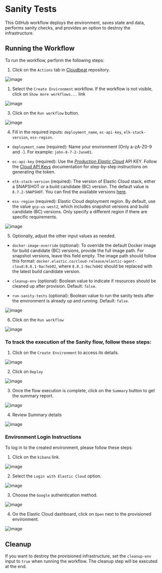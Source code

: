 # Sanity Tests

This GitHub workflow deploys the environment, saves state and data, performs sanity checks, and provides an option to destroy the infrastructure.

## Running the Workflow

To run the workflow, perform the following steps:

1. Click on the `Actions` tab in [Cloudbeat](https://github.com/elastic/cloudbeat) repository.

![image](https://github.com/elastic/cloudbeat/assets/99176494/2686668f-7be6-4b55-a37b-e37426c1a0e1)

1. Select the `Create Environment` workflow. If the workflow is not visible, click on `Show more workflows...` link

![image](https://github.com/elastic/cloudbeat/assets/99176494/f2e8ce8f-11f5-483d-b067-b24db3f58114)

3. Click on the `Run workflow` button.

![image](https://github.com/elastic/cloudbeat/assets/99176494/115fdd53-cff7-406a-bc3d-d65d5199389f)

4. Fill in the required inputs: `deployment_name`, `ec-api-key`, `elk-stack-version`, `ess-region`.

- `deployment_name` (required): Name your environment (Only a-zA-Z0-9 and `-`). For example: `john-8-7-2-June01`.

- `ec-api-key` (required): Use the [*Production Elastic Cloud*](https://cloud.elastic.co/home) API KEY. Follow the [Cloud API Keys](https://www.elastic.co/guide/en/cloud/current/ec-api-authentication.html) documentation for step-by-step instructions on generating the token.

- `elk-stack-version` (required): The version of Elastic Cloud stack, either a SNAPSHOT or a build candidate (BC) version. The default value is `8.7.2-SNAPSHOT`. You can find the available versions [here](https://artifacts-staging.elastic.co/dra-info/index.html).

- `ess-region` (required): Elastic Cloud deployment region. By default, use the value `gcp-us-west2`, which includes snapshot versions and build candidate (BC) versions. Only specify a different region if there are specific requirements.


![image](https://github.com/elastic/cloudbeat/assets/99176494/06d8144d-13cc-4e13-92fc-19f52ce8206b)

5. Optionally, adjust the other input values as needed.

- `docker-image-override` (optional): To override the default Docker image for build candidate (BC) versions, provide the full image path. For snapshot versions, leave this field empty. The image path should follow this format: `docker.elastic.co/cloud-release/elastic-agent-cloud:8.8.1-9ac7eb02`, where `8.8.1-9ac7eb02` should be replaced with the latest build candidate version.

- `cleanup-env` (optional): Boolean value to indicate if resources should be cleaned up after provision. Default: `false`.

- `run-sanity-tests` (optional): Boolean value to run the sanity tests after the environment is already up and running. Default: `false`.

![image](https://github.com/elastic/cloudbeat/assets/99176494/bac5004d-7cbc-4a34-8127-3acd11acc90e)

6. Click on the `Run workflow`

![image](https://github.com/elastic/cloudbeat/assets/99176494/5e5131ba-264e-4444-8879-aa612d5de778)


### To track the execution of the Sanity flow, follow these steps:

1. Click on the `Create Environment` to access its details.

![image](https://github.com/elastic/cloudbeat/assets/99176494/abe8182d-4229-41bd-8604-ed5202d23574)


2. Click on `Deploy`

![image](https://github.com/elastic/cloudbeat/assets/99176494/230743cf-02ff-40cb-9069-d747b460824c)

3. Once the flow execution is complete, click on the `Summary` button to get the summary report.

![image](https://github.com/elastic/cloudbeat/assets/99176494/7751d919-1605-4d07-9cfd-c98336051e3d)

4. Review Summary details

![image](https://github.com/elastic/cloudbeat/assets/99176494/1b41fba0-0ee5-4d37-b2f8-cdd6f632eadc)


### Environment Login Instructions

To log in to the created environment, please follow these steps:

1. Click on the `kibana` link.

![image](https://github.com/elastic/cloudbeat/assets/99176494/500351cf-6029-4bd5-bc6f-e6e046fbb73d)

2. Select the `Login with Elastic Cloud` option.

![image](https://github.com/elastic/cloudbeat/assets/99176494/c3c1521e-e997-43ce-af76-b00aa0fa353a)

3. Choose the `Google` authentication method.

![image](https://github.com/elastic/cloudbeat/assets/99176494/f5209ed8-3bd7-420e-a3d1-cffb4c3711c9)

4. On the Elastic Cloud dashboard, click on `Open` next to the provisioned environment.

![image](https://github.com/elastic/cloudbeat/assets/99176494/b2bcf5f3-d463-4d2c-8073-8ef9183c9ada)


## Cleanup

If you want to destroy the provisioned infrastructure, set the `cleanup-env` input to `true` when running the workflow. The cleanup step will be executed at the end.
